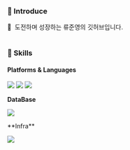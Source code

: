 ### 🤞 Introduce
<p>
  🤨&nbsp; 도전하며 성장하는 류준영의 깃허브입니다.  <br/><br/>
</p>


### 💪 Skills
#### Platforms & Languages ####
<p>
  <img src="https://img.shields.io/badge/Java-007396?style=flat-square&logo=Java&logoColor=white"/>
  <img src="https://img.shields.io/badge/SpringBoot-007396?style=flat-square&logo=SpringBoot&logoColor=white"/>
  <img src="https://img.shields.io/badge/Elasticsearch-007396?style=flat-square&logo=Elasticsearch&logoColor=white"/>
</p>

**DataBase**
<p>
  <img src="https://img.shields.io/badge/MySQL-007396?style=flat-square&logo=MySQL&logoColor=white"/>
</p>
**Infra**
<p>
  <img src="https://img.shields.io/badge/EC2-007396?style=flat-square&logo=EC2&logoColor=white"/>
</p>
